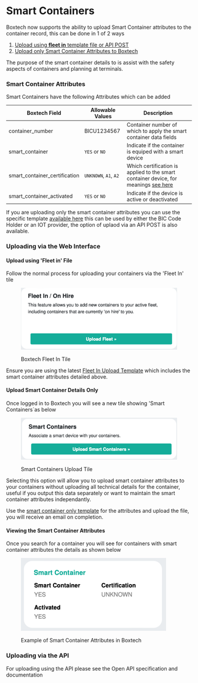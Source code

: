 # Smart Containers

Boxtech now supports the ability to upload Smart Container attributes to the container record, this can be done in 1 of 2 ways

1. [Upload using **fleet in** template file or API POST](smart-containers.md#upload-using-fleet-in-file)
2. [Upload only Smart Container Attributes to Boxtech](smart-containers.md#upload-smart-container-details-only)

The purpose of the smart container details to is assist with the safety aspects of containers and planning at terminals.

### Smart Container Attributes&#x20;

Smart Containers have the following Attributes which can be added

| Boxtech Field                   | Allowable Values      | Description                                                                                                                                                                 |
| ------------------------------- | --------------------- | --------------------------------------------------------------------------------------------------------------------------------------------------------------------------- |
| container\_number               | BICU1234567           | Container number of which to apply the smart container data fields                                                                                                          |
| smart\_container                | `YES` or `NO`         | Indicate if the container is equiped with a smart device                                                                                                                    |
| smart\_container\_certification | `UNKNOWN`, `A1`, `A2` | Which certification is applied to the smart container device, for meanings [see here ](https://github.com/bic-org/referencedata/blob/main/smartcontainercertifications.csv) |
| smart\_container\_activated     | `YES` or `NO`         | Indicate if the device is active or deactivated                                                                                                                             |



If you are uploading only the smart container attributes you can use the specific template [available here](https://raw.githubusercontent.com/bic-org/Boxtech/master/templates/bic\_tcd\_smart\_container\_template.csv) this can be used by either the BIC Code Holder or an IOT provider, the option of uplaod via an API POST is also available.

### Uploading via the Web Interface

#### Upload using  'Fleet in' File

Follow the normal process for uploading your containers via the 'Fleet In' tile

<figure><img src="../.gitbook/assets/Screenshot 2023-03-22 at 13.27.43.png" alt=""><figcaption><p>Boxtech Fleet In Tile</p></figcaption></figure>

Ensure you are using the latest [Fleet In Upload Template](https://raw.githubusercontent.com/bic-org/Boxtech/master/templates/fleet-in-full.csv) which includes the smart container attributes detailed above.

#### Upload Smart Container Details Only

Once logged in to Boxtech you will see a new tile showing 'Smart Containers\`as below

<figure><img src="../.gitbook/assets/Screenshot 2023-03-22 at 13.11.40.png" alt=""><figcaption><p>Smart Containers Upload Tile</p></figcaption></figure>

Selecting this option will allow you to upload smart container attributes to your containers without uploading all technical details for the container, useful if you output this data separately or want to maintain the smart container attributes independantly.

Use the [smart container only template](https://raw.githubusercontent.com/bic-org/Boxtech/master/templates/bic\_tcd\_smart\_container\_template.csv) for the attributes and upload the file, you will receive an email on completion.

#### Viewing the Smart Container Attributes

Once you search for a container you will see for containers with smart container attributes the details as shown below

<figure><img src="../.gitbook/assets/Screenshot 2023-03-22 at 13.17.28.png" alt=""><figcaption><p>Example of Smart Container Attributes in Boxtech</p></figcaption></figure>

### Uploading via the API

For uploading using the API please see the Open API specification and documentation
